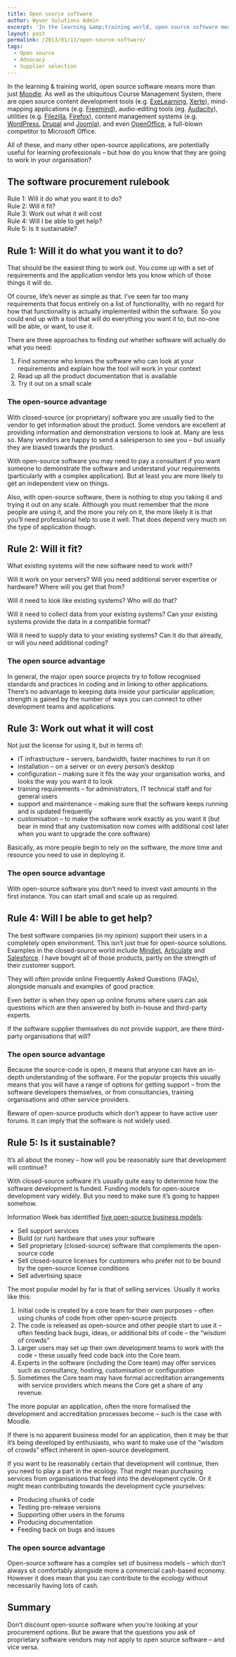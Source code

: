 ```yaml
---
title: Open source software
author: Wyver Solutions Admin
excerpt: 'In the learning &amp;training world, open source software means more than just Moodle. There are many other open-source applications potentially useful for learning professionals - but how do you know that they will work for you?'
layout: post
permalink: /2013/01/11/open-source-software/
tags:
  - Open source
  - Advocacy
  - Supplier selection
---
```

In the learning &amp; training world, open source software means more than just <a href="http://moodle.org/" target="_blank">Moodle</a>. As well as the ubiquitous Course Management System, there are open source content development tools (e.g. [ExeLearning][1], <a href="http://www.nottingham.ac.uk/xerte" target="_blank">Xerte</a>), mind-mapping applications (e.g. [Freemind][2]), audio-editing tools (eg. [Audacity][3]), utilities (e.g. [Filezilla][4], [Firefox][5]), content management systems (e.g. [WordPress][6], <a href="http://drupal.org/" target="_blank">Drupal</a> and [Joomla][7]), and even [OpenOffice][8], a full-blown competitor to Microsoft Office.

All of these, and many other open-source applications, are potentially useful for learning professionals &#8211; but how do you know that they are going to work in your organisation?

## The software procurement rulebook

Rule 1: Will it do what you want it to do?  
Rule 2: Will it fit?  
Rule 3: Work out what it will cost  
Rule 4: Will I be able to get help?  
Rule 5: Is it sustainable?

## Rule 1: Will it do what you want it to do?

That should be the easiest thing to work out. You come up with a set of requirements and the application vendor lets you know which of those things it will do.

Of course, life’s never as simple as that. I’ve seen far too many requirements that focus entirely on a list of functionality, with no regard for how that functionality is actually implemented within the software. So you could end up with a tool that will do everything you want it to, but no-one will be able, or want, to use it.

There are three approaches to finding out whether software will actually do what you need:

  1. Find someone who knows the software who can look at your requirements and explain how the tool will work in your context
  2. Read up all the product documentation that is available
  3. Try it out on a small scale

### The open-source advantage

With closed-source (or proprietary) software you are usually tied to the vendor to get information about the product. Some vendors are excellent at providing information and demonstration versions to look at. Many are less so. Many vendors are happy to send a salesperson to see you &#8211; but usually they are biased towards the product.

With open-source software you may need to pay a consultant if you want someone to demonstrate the software and understand your requirements (particularly with a complex application). But at least you are more likely to get an independent view on things.

Also, with open-source software, there is nothing to stop you taking it and trying it out on any scale. Although you must remember that the more people are using it, and the more you rely on it, the more likely it is that you&#8217;ll need professional help to use it well. That does depend very much on the type of application though.

## Rule 2: Will it fit?

What existing systems will the new software need to work with?

Will it work on your servers? Will you need additional server expertise or hardware? Where will you get that from?

Will it need to look like existing systems? Who will do that?

Will it need to collect data from your existing systems? Can your existing systems provide the data in a compatible format?

Will it need to supply data to your existing systems? Can it do that already, or will you need additional coding?

### The open source advantage

In general, the major open source projects try to follow recognised standards and practices in coding and in linking to other applications. There&#8217;s no advantage to keeping data inside your particular application; strength is gained by the number of ways you can connect to other development teams and applications.

## Rule 3: Work out what it will cost

Not just the license for using it, but in terms of:

  * IT infrastructure &#8211; servers, bandwidth, faster machines to run it on
  * installation &#8211; on a server or on every person’s desktop
  * configuration &#8211; making sure it fits the way your organisation works, and looks the way you want it to look
  * training requirements &#8211; for administrators, IT technical staff and for general users
  * support and maintenance &#8211; making sure that the software keeps running and is updated frequently
  * customisation &#8211; to make the software work exactly as you want it (but bear in mind that any customisation now comes with additional cost later when you want to upgrade the core software)

Basically, as more people begin to rely on the software, the more time and resource you need to use in deploying it.

### The open source advantage

With open-source software you don&#8217;t need to invest vast amounts in the first instance. You can start small and scale up as required.

## Rule 4: Will I be able to get help?

The best software companies (in my opinion) support their users in a completely open environment. This isn’t just true for open-source solutions. Examples in the closed-source world include <a href="http://www.mindjet.com/" target="_blank">Mindjet</a>, <a href="http://www.articulate.com/" target="_blank">Articulate</a> and <a href="http://www.salesforce.com/" target="_blank">Salesforce</a>. I have bought all of those products, partly on the strength of their customer support.

They will often provide online Frequently Asked Questions (FAQs), alongside manuals and examples of good practice.

Even better is when they open up online forums where users can ask questions which are then answered by both in-house and third-party experts.

If the software supplier themselves do not provide support, are there third-party organisations that will?

### The open source advantage

Because the source-code is open, it means that anyone can have an in-depth understanding of the software. For the popular projects this usually means that you will have a range of options for getting support &#8211; from the software developers themselves, or from consultancies, training organisations and other service providers.

Beware of open-source products which don&#8217;t appear to have active user forums. It can imply that the software is not widely used.

## Rule 5: Is it sustainable?

It&#8217;s all about the money &#8211; how will you be reasonably sure that development will continue?

With closed-source software it&#8217;s usually quite easy to determine how the software development is funded. Funding models for open-source development vary widely. But you need to make sure it’s going to happen somehow.

Information Week has identified [five open-source business models][9]:

  * Sell support services
  * Build (or run) hardware that uses your software
  * Sell proprietary (closed-source) software that complements the open-source code
  * Sell closed-source licenses for customers who prefer not to be bound by the open-source license conditions
  * Sell advertising space

The most popular model by far is that of selling services. Usually it works like this:

  1. Initial code is created by a core team for their own purposes &#8211; often using chunks of code from other open-source projects
  2. The code is released as open-source and other people start to use it &#8211; often feeding back bugs, ideas, or additional bits of code &#8211; the &#8220;wisdom of crowds&#8221;
  3. Larger users may set up their own development teams to work with the code &#8211; these usually feed code back into the Core team.
  4. Experts in the software (including the Core team) may offer services such as consultancy, hosting, customisation or configuration
  5. Sometimes the Core team may have formal accreditation arrangements with service providers which means the Core get a share of any revenue.

The more popular an application, often the more formalised the development and accreditation processes become &#8211; such is the case with Moodle.

If there is no apparent business model for an application, then it may be that it’s being developed by enthusiasts, who want to make use of the &#8220;wisdom of crowds&#8221; effect inherent in open-source development.

If you want to be reasonably certain that development will continue, then you need to play a part in the ecology. That might mean purchasing services from organisations that feed into the development cycle. Or it might mean contributing towards the development cycle yourselves:

  * Producing chunks of code
  * Testing pre-release versions
  * Supporting other users in the forums
  * Producing documentation
  * Feeding back on bugs and issues

### The open source advantage

Open-source software has a complex set of business models &#8211; which don&#8217;t always sit comfortably alongside more a commercial cash-based economy. However it does mean that you can contribute to the ecology without necessarily having lots of cash.

## Summary

Don&#8217;t discount open-source software when you&#8217;re looking at your procurement options. But be aware that the questions you ask of proprietary software vendors may not apply to open source software &#8211; and vice versa.

 [1]: http://exelearning.org/
 [2]: http://freemind.sourceforge.net/wiki/index.php/Main_Page
 [3]: http://audacity.sourceforge.net/
 [4]: http://filezilla-project.org/
 [5]: http://www.mozilla.com/firefox/
 [6]: http://wordpress.org/
 [7]: http://www.joomla.org/
 [8]: http://www.openoffice.org/
 [9]: http://www.informationweek.com/blog/main/archives/2008/01/the_five_open_s.html
